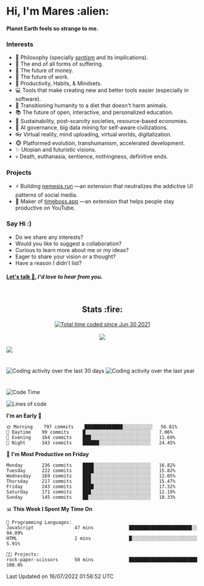 <h1>Hi, I'm Mares :alien:</h1>

#### Planet Earth feels so strange to me.

### **Interests**

- 🌊 Philosophy (specially [_sentism_][sentismmedium] and its implications).
- 🎯 The end of all forms of suffering.
- 💸 The future of money.
- 💼 The future of work.
- 🧠 Productivity, Habits, & Mindsets.
- 💻 Tools that make creating new and better tools easier (especially in software).
- 🥗 Transitioning humanity to a diet that doesn't harm animals.
- 📚 The future of open, interactive, and personalized education.
- 🌱 Sustainability, post-scarcity societies, resource-based economies.
- 🤖 AI governance, big data mining for self-aware civilizations.
- 👓 Virtual reality, mind uploading, virtual worlds, digitalization.
- 🐵 Platformed evolution, transhumanism, accelerated development.
- ✨ Utopian and futuristic visions.
- 💀 Death, euthanasia, sentience, nothingness, definitive ends.


### **Projects**

- ⚡ Building [nemesis.run](https://chrome.google.com/webstore/detail/nemesis-%E2%80%93-humane-design-f/blfbbifgjgikekfochleknjcopefifgo?hl=en) —an extension that neutralizes the addictive UI patterns of social media.
- 💎 Maker of [timeboss.app](https://timeboss.app) —an extension that helps people stay productive on YouTube.


### **Say Hi :)**

- Do we share any interests?
- Would you like to suggest a collaboration?
- Curious to learn more about me or my ideas?
- Eager to share your vision or a thought?
- Have a reason I didn't list?

#### [Let's talk :wave:.](mailto:mareszhar@gmail.com) _I'd love to hear from you_.

[sentismmedium]: https://medium.com/@mareszhar/born-a-prisoner-a-reflection-about-life-its-struggles-and-a-plan-to-escape-d8566ce9b026

<br>

<h2 align="center">Stats :fire:</h2>

<div align="center">
  <a href="https://wakatime.com/@cfdc0e0d-4860-4b62-9ff0-cb659185525e">
    <img src="https://wakatime.com/badge/user/cfdc0e0d-4860-4b62-9ff0-cb659185525e.svg" alt="Total time coded since Jun 30 2021" />
  </a>
</div>

<br>

<!-- 
Add or remove this: 
&dates=B1AAB3FF 
...or this...
&date_format=M%20j%5B%2C%20Y%5D
from the *streak stats URL below* if they get bugged and aren't updating: 
-->

<div align="center">
  <img src="https://github-readme-streak-stats.herokuapp.com?user=mareszhar&theme=black-ice&hide_border=true&stroke=FFFFFF15&ring=DF8FFE&fire=DF8FFE&currStreakLabel=DF8FFE&background=1A232A&currStreakNum=86FFAB&dates=B1AAB3FF&date_format=M%20j%5B%2C%20Y%5D">
</div>

<br>

<img src="https://activity-graph.herokuapp.com/graph?username=mareszhar&theme=nord&bg_color=00000000&color=979797&line=DF8FFE&point=00000000&area=true&hide_border=true">

<br>

<h1></h1>

<img src="https://wakatime.com/share/@mares/5df0ff02-9c79-41b4-b540-51dc9c65a57b.svg" alt="Coding activity over the last 30 days" />
<img src="https://wakatime.com/share/@mares/ea89ba71-f374-40af-930c-e0655909fe37.svg" alt="Coding activity over the last year" />

<h1></h1>

<!--START_SECTION:waka-->
![Code Time](http://img.shields.io/badge/Code%20Time-530%20hrs%2029%20mins-blue)

![Lines of code](https://img.shields.io/badge/From%20Hello%20World%20I%27ve%20Written-134%20Thousand%20lines%20of%20code-blue)

**I'm an Early 🐤** 

```text
🌞 Morning    797 commits    ██████████████░░░░░░░░░░░   56.81% 
🌆 Daytime    99 commits     █░░░░░░░░░░░░░░░░░░░░░░░░   7.06% 
🌃 Evening    164 commits    ███░░░░░░░░░░░░░░░░░░░░░░   11.69% 
🌙 Night      343 commits    ██████░░░░░░░░░░░░░░░░░░░   24.45%

```
📅 **I'm Most Productive on Friday** 

```text
Monday       236 commits    ████░░░░░░░░░░░░░░░░░░░░░   16.82% 
Tuesday      222 commits    ████░░░░░░░░░░░░░░░░░░░░░   15.82% 
Wednesday    169 commits    ███░░░░░░░░░░░░░░░░░░░░░░   12.05% 
Thursday     217 commits    ███░░░░░░░░░░░░░░░░░░░░░░   15.47% 
Friday       243 commits    ████░░░░░░░░░░░░░░░░░░░░░   17.32% 
Saturday     171 commits    ███░░░░░░░░░░░░░░░░░░░░░░   12.19% 
Sunday       145 commits    ██░░░░░░░░░░░░░░░░░░░░░░░   10.33%

```


📊 **This Week I Spent My Time On** 

```text
💬 Programming Languages: 
JavaScript               47 mins             ███████████████████████░░   94.09% 
HTML                     2 mins              █░░░░░░░░░░░░░░░░░░░░░░░░   5.91%

🐱‍💻 Projects: 
rock-paper-scissors      50 mins             █████████████████████████   100.0%

```


 Last Updated on 16/07/2022 01:56:52 UTC
<!--END_SECTION:waka-->
